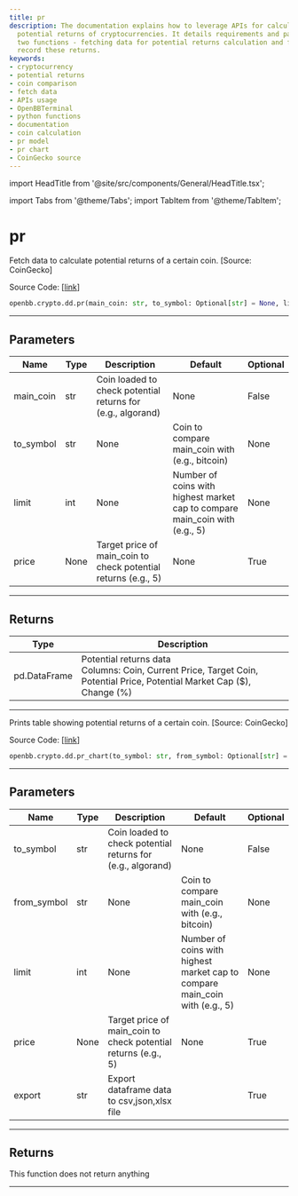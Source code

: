 ```yaml
---
title: pr
description: The documentation explains how to leverage APIs for calculating and comparing
  potential returns of cryptocurrencies. It details requirements and parameters for
  two functions - fetching data for potential returns calculation and function to
  record these returns.
keywords:
- cryptocurrency
- potential returns
- coin comparison
- fetch data
- APIs usage
- OpenBBTerminal
- python functions
- documentation
- coin calculation
- pr model
- pr chart
- CoinGecko source
---
```


import HeadTitle from '@site/src/components/General/HeadTitle.tsx';

<HeadTitle title="pr - Dd - Crypto - Reference | OpenBB SDK Docs" />

import Tabs from '@theme/Tabs';
import TabItem from '@theme/TabItem';

# pr

<Tabs>
<TabItem value="model" label="Model" default>

Fetch data to calculate potential returns of a certain coin. [Source: CoinGecko]

Source Code: [[link](https://github.com/OpenBB-finance/OpenBBTerminal/tree/main/openbb_terminal/cryptocurrency/due_diligence/pycoingecko_model.py#L63)]

```python
openbb.crypto.dd.pr(main_coin: str, to_symbol: Optional[str] = None, limit: Optional[int] = None, price: Optional[int] = None)
```

---

## Parameters

| Name | Type | Description | Default | Optional |
| ---- | ---- | ----------- | ------- | -------- |
| main_coin | str | Coin loaded to check potential returns for (e.g., algorand) | None | False |
| to_symbol | str | None | Coin to compare main_coin with (e.g., bitcoin) | None | True |
| limit | int | None | Number of coins with highest market cap to compare main_coin with (e.g., 5) | None | True |
| price | None | Target price of main_coin to check potential returns (e.g., 5) | None | True |


---

## Returns

| Type | Description |
| ---- | ----------- |
| pd.DataFrame | Potential returns data<br/>Columns: Coin, Current Price, Target Coin, Potential Price, Potential Market Cap ($), Change (%) |
---

</TabItem>
<TabItem value="view" label="Chart">

Prints table showing potential returns of a certain coin. [Source: CoinGecko]

Source Code: [[link](https://github.com/OpenBB-finance/OpenBBTerminal/tree/main/openbb_terminal/cryptocurrency/due_diligence/pycoingecko_view.py#L20)]

```python
openbb.crypto.dd.pr_chart(to_symbol: str, from_symbol: Optional[str] = None, limit: Optional[int] = None, price: Optional[int] = None, export: str = "")
```

---

## Parameters

| Name | Type | Description | Default | Optional |
| ---- | ---- | ----------- | ------- | -------- |
| to_symbol | str | Coin loaded to check potential returns for (e.g., algorand) | None | False |
| from_symbol | str | None | Coin to compare main_coin with (e.g., bitcoin) | None | True |
| limit | int | None | Number of coins with highest market cap to compare main_coin with (e.g., 5) | None | True |
| price | None | Target price of main_coin to check potential returns (e.g., 5) | None | True |
| export | str | Export dataframe data to csv,json,xlsx file |  | True |


---

## Returns

This function does not return anything

---

</TabItem>
</Tabs>
